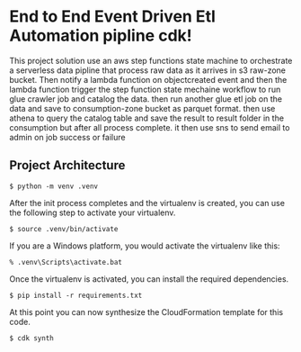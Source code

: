 
# End to End Event Driven Etl Automation pipline cdk!

This project solution use an aws step functions state machine to orchestrate a serverless data pipline that process raw data as it arrives in s3 raw-zone bucket. Then notify a lambda function on objectcreated event and then the lambda function trigger the step function state mechaine workflow to run glue crawler job and catalog the data. then run another glue etl job on the data and save to consumption-zone bucket as parquet format. then use athena to query the catalog table and save the result to result folder in the consumption but after all process complete. it then use sns to send email to admin on job success or failure


## Project Architecture


```
$ python -m venv .venv
```

After the init process completes and the virtualenv is created, you can use the following
step to activate your virtualenv.

```
$ source .venv/bin/activate
```

If you are a Windows platform, you would activate the virtualenv like this:

```
% .venv\Scripts\activate.bat
```

Once the virtualenv is activated, you can install the required dependencies.

```
$ pip install -r requirements.txt
```

At this point you can now synthesize the CloudFormation template for this code.

```
$ cdk synth
```